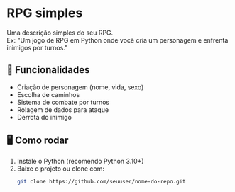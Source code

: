 # RPG simples 

Uma descrição simples do seu RPG.  
Ex: "Um jogo de RPG em Python onde você cria um personagem e enfrenta inimigos por turnos."

## 🚀 Funcionalidades

- Criação de personagem (nome, vida, sexo)
- Escolha de caminhos
- Sistema de combate por turnos
- Rolagem de dados para ataque
- Derrota do inimigo

## 🖥️ Como rodar

1. Instale o Python (recomendo Python 3.10+)
2. Baixe o projeto ou clone com:
   ```bash
   git clone https://github.com/seuuser/nome-do-repo.git
